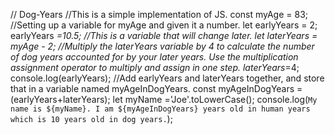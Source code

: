 // Dog-Years
//This is a simple implementation of JS.
const myAge = 83;
//Setting up a variable for myAge and given it a number.
let earlyYears = 2; 
earlyYears *=10.5;
//This is a variable that will change later.
let laterYears = myAge - 2;
//Multiply the laterYears variable by 4 to calculate the number of dog years accounted for by your later years. Use the multiplication assignment operator to multiply and assign in one step.
laterYears*=4;
console.log(earlyYears);
//Add earlyYears and laterYears together, and store that in a variable named myAgeInDogYears.
const myAgeInDogYears = (earlyYears+laterYears);
let myName ='Joe'.toLowerCase();
console.log(`My name is ${myName}. I am ${myAgeInDogYears} years old in human years which is 10 years old in dog years.`);
